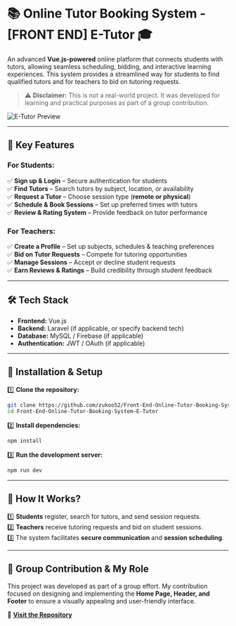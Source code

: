 
# **📚 Online Tutor Booking System - [FRONT END] E-Tutor** 🎓  

An advanced **Vue.js-powered** online platform that connects students with tutors, allowing seamless scheduling, bidding, and interactive learning experiences. This system provides a streamlined way for students to find qualified tutors and for teachers to bid on tutoring requests.  

> ⚠️ **Disclaimer:** This is not a real-world project. It was developed for learning and practical purposes as part of a group contribution.  

![E-Tutor Preview](https://github.com/user-attachments/assets/3770910a-f9da-4c39-80eb-97d3743ff492)  

---

## **🌟 Key Features**  

### **For Students:**  
✅ **Sign up & Login** – Secure authentication for students  
✅ **Find Tutors** – Search tutors by subject, location, or availability  
✅ **Request a Tutor** – Choose session type (**remote or physical**)  
✅ **Schedule & Book Sessions** – Set up preferred times with tutors  
✅ **Review & Rating System** – Provide feedback on tutor performance  

### **For Teachers:**  
✅ **Create a Profile** – Set up subjects, schedules & teaching preferences  
✅ **Bid on Tutor Requests** – Compete for tutoring opportunities  
✅ **Manage Sessions** – Accept or decline student requests  
✅ **Earn Reviews & Ratings** – Build credibility through student feedback  

---

## **🛠️ Tech Stack**  
- **Frontend:** Vue.js  
- **Backend:** Laravel (if applicable, or specify backend tech)  
- **Database:** MySQL / Firebase (if applicable)  
- **Authentication:** JWT / OAuth (if applicable)  

---

## **🚀 Installation & Setup**  

1️⃣ **Clone the repository:**  
```bash
git clone https://github.com/zukoo52/Front-End-Online-Tutor-Booking-System-E-Tutor.git
cd Front-End-Online-Tutor-Booking-System-E-Tutor
```

2️⃣ **Install dependencies:**  
```bash
npm install
```

3️⃣ **Run the development server:**  
```bash
npm run dev
```

---

## **📌 How It Works?**  
1️⃣ **Students** register, search for tutors, and send session requests.  
2️⃣ **Teachers** receive tutoring requests and bid on student sessions.  
3️⃣ The system facilitates **secure communication** and **session scheduling**.  

---

## **👥 Group Contribution & My Role**  
This project was developed as part of a group effort. My contribution focused on designing and implementing the **Home Page, Header, and Footer** to ensure a visually appealing and user-friendly interface.  

🔗 **[Visit the Repository](https://github.com/zukoo52/Front-End-Online-Tutor-Booking-System-E-Tutor.git)**  

